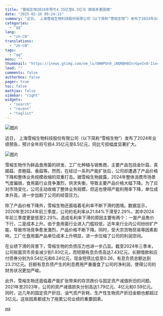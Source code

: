 ```yaml
---
title: "雪榕生物2024年预亏4.35亿至6.5亿元 面临多重困境"
date: "2025-02-10 09:24:15"
summary: "近日， 上海雪榕生物科技股份有限公司（以下简称“雪榕生物”）发布了2024年业绩预告，预计全年将亏损..."
categories:
  - "qq"
lang:
  - "zh-CN"
translations:
  - "zh-CN"
tags:
  - "qq"
menu: ""
thumbnail: "https://inews.gtimg.com/om_ls/ONWPUn9_iNQRBH0InrGpeIn0-Iie4Kqh6hf-rjJoK2stcAA_640360/0"
lead: ""
comments: false
authorbox: false
pager: true
toc: false
mathjax: false
sidebar: "right"
widgets:
  - "search"
  - "recent"
  - "taglist"
---
```


![图片](https://inews.gtimg.com/news_bt/OIiLemFfX__22FfbgBA84Q1d10ywaZfK0ct-dpXnf11x4AA/641)

近日， 上海雪榕生物科技股份有限公司（以下简称“雪榕生物”）发布了2024年业绩预告，预计全年将亏损4.35亿元至6.5亿元，同比亏损幅度显著扩大。

![图片](https://inews.gtimg.com/news_bt/O8SF4g64cMiGxDGe2ZU1At7ZU7YNcmlCxlb_MM_L76IicAA/641)

雪榕生物作为鲜品食用菌的研发、工厂化种植与销售商，主要产品包括金针菇、真姬菇、杏鲍菇、香菇等。然而，在经过一系列产能扩张后，公司却遭遇了产品价格下降和整体业务规模收缩的双重打击。据雪榕生物披露，2024年整体消费市场景气度偏弱，食用菌行业竞争激烈，供求失衡，导致主要产品价格大幅下降。为了应对市场变化，公司主动收缩了整体业务规模，但这也使得产能利用率下降，单位成本升高，进一步加剧了公司的经营压力。

除了产品价格下降外，雪榕生物还面临着毛利率不断下滑的困境。数据显示，2020年至2024年前三季度，公司的毛利率从21.84%下滑至2.29%，其中2024年前三季度更是低至2.29%。造成毛利率下滑的原因主要有两个：一是产品售价下行，二是成本上升。由于食用菌行业进入门槛较低，近年来行业内公司纷纷扩产能，导致市场竞争愈发激烈，产品价格不断下降。同时，受大宗货物贸易等因素影响，工厂化食用菌产品单位成本上升明显，进一步压缩了公司的利润空间。

在业绩下滑的背景下，雪榕生物的负债压力也进一步凸显。截至2024年三季末，公司账面货币资金减少到1.93亿元，而短期有息负债高达7.43亿元，长期借款和应付债券分别为9.54亿元和6.24亿元，现金短债比低至0.26，有息负债总额达到23.21亿元。巨额有息负债产生的利息费用严重蚕食了公司的净利润，使得公司的财务状况更加严峻。

此外，雪榕生物还面临着产能扩张带来的存货跌价与固定资产减值折旧的问题。2021年至2023年，公司的资产减值损失分别高达1.79亿元、4亿元和0.59亿元。同时，近几年的固定资产折旧、油气资产折耗、生产性生物资产折旧金额也都超过3亿元。这些因素都成为了拖累公司业绩的重要因素。

[qq](https://new.qq.com/rain/a/20250210A01R8U00)
